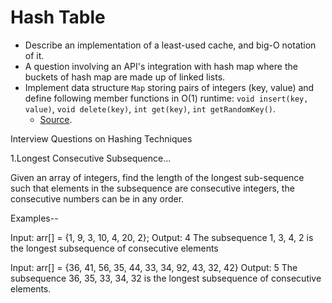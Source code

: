 Hash Table
==

- Describe an implementation of a least-used cache, and big-O notation of it.
- A question involving an API's integration with hash map where the buckets of hash map are made up of linked lists.
- Implement data structure `Map` storing pairs of integers (key, value) and define following member functions in O(1) runtime: `void insert(key, value)`, `void delete(key)`, `int get(key)`, `int getRandomKey()`.
  - [Source](http://blog.gainlo.co/index.php/2016/08/14/uber-interview-question-map-implementation/).

Interview Questions on Hashing Techniques

1.Longest Consecutive Subsequence...

Given an array of integers, find the length of the longest sub-sequence such that elements in the subsequence are consecutive integers, the consecutive numbers can be in any order.

Examples--

Input: arr[] = {1, 9, 3, 10, 4, 20, 2}; Output: 4 The subsequence 1, 3, 4, 2 is the longest subsequence of consecutive elements

Input: arr[] = {36, 41, 56, 35, 44, 33, 34, 92, 43, 32, 42} Output: 5 The subsequence 36, 35, 33, 34, 32 is the longest subsequence of consecutive elements.
